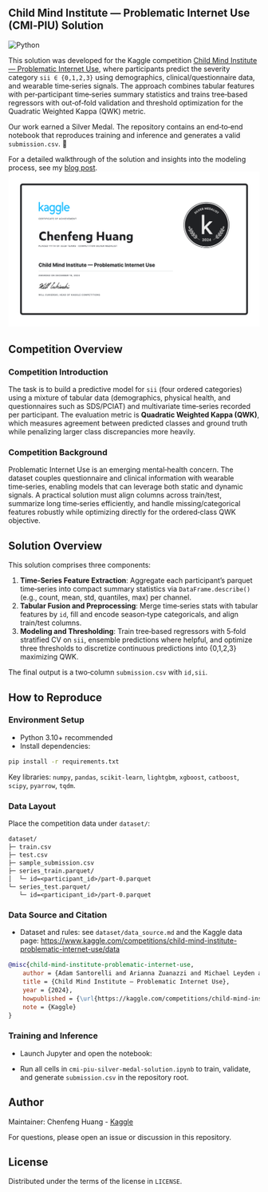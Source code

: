 ## Child Mind Institute — Problematic Internet Use (CMI‑PIU) Solution
![Python](https://img.shields.io/badge/python-3.10+-blue.svg)



This solution was developed for the Kaggle competition [Child Mind Institute — Problematic Internet Use](https://www.kaggle.com/competitions/child-mind-institute-problematic-internet-use), where participants predict the severity category `sii ∈ {0,1,2,3}` using demographics, clinical/questionnaire data, and wearable time‑series signals. The approach combines tabular features with per‑participant time‑series summary statistics and trains tree‑based regressors with out‑of‑fold validation and threshold optimization for the Quadratic Weighted Kappa (QWK) metric.

Our work earned a Silver Medal. The repository contains an end‑to‑end notebook that reproduces training and inference and generates a valid `submission.csv`. 🥈

For a detailed walkthrough of the solution and insights into the modeling process, see my [blog post](https://chenfenghuang.info/2024/12/20/Kaggle-CMI-PIU/).
![CMI‑PIU — Silver Medal](./fig/certificate.png)

## Competition Overview

### Competition Introduction

The task is to build a predictive model for `sii` (four ordered categories) using a mixture of tabular data (demographics, physical health, and questionnaires such as SDS/PCIAT) and multivariate time‑series recorded per participant. The evaluation metric is **Quadratic Weighted Kappa (QWK)**, which measures agreement between predicted classes and ground truth while penalizing larger class discrepancies more heavily.

### Competition Background

Problematic Internet Use is an emerging mental‑health concern. The dataset couples questionnaire and clinical information with wearable time‑series, enabling models that can leverage both static and dynamic signals. A practical solution must align columns across train/test, summarize long time‑series efficiently, and handle missing/categorical features robustly while optimizing directly for the ordered‑class QWK objective.

## Solution Overview

This solution comprises three components:

1. **Time‑Series Feature Extraction**: Aggregate each participant’s parquet time‑series into compact summary statistics via `DataFrame.describe()` (e.g., count, mean, std, quantiles, max) per channel.
2. **Tabular Fusion and Preprocessing**: Merge time‑series stats with tabular features by `id`, fill and encode season‑type categoricals, and align train/test columns.
3. **Modeling and Thresholding**: Train tree‑based regressors with 5‑fold stratified CV on `sii`, ensemble predictions where helpful, and optimize three thresholds to discretize continuous predictions into {0,1,2,3} maximizing QWK.

The final output is a two‑column `submission.csv` with `id,sii`.


## How to Reproduce

### Environment Setup

- Python 3.10+ recommended
- Install dependencies:

```bash
pip install -r requirements.txt
```

Key libraries: `numpy`, `pandas`, `scikit-learn`, `lightgbm`, `xgboost`, `catboost`, `scipy`, `pyarrow`, `tqdm`.

### Data Layout

Place the competition data under `dataset/`:

```
dataset/
├─ train.csv
├─ test.csv
├─ sample_submission.csv
├─ series_train.parquet/
│  └─ id=<participant_id>/part-0.parquet
└─ series_test.parquet/
   └─ id=<participant_id>/part-0.parquet
```

### Data Source and Citation

- Dataset and rules: see `dataset/data_source.md` and the Kaggle data page: https://www.kaggle.com/competitions/child-mind-institute-problematic-internet-use/data

```bibtex
@misc{child-mind-institute-problematic-internet-use,
    author = {Adam Santorelli and Arianna Zuanazzi and Michael Leyden and Logan Lawler and Maggie Devkin and Yuki Kotani and Gregory Kiar},
    title = {Child Mind Institute — Problematic Internet Use},
    year = {2024},
    howpublished = {\url{https://kaggle.com/competitions/child-mind-institute-problematic-internet-use}},
    note = {Kaggle}
}
```

### Training and Inference

- Launch Jupyter and open the notebook:

- Run all cells in `cmi-piu-silver-medal-solution.ipynb` to train, validate, and generate `submission.csv` in the repository root.

## Author

Maintainer: Chenfeng Huang - [Kaggle](https://www.kaggle.com/alrickh)

For questions, please open an issue or discussion in this repository.

## License

Distributed under the terms of the license in `LICENSE`.
 
